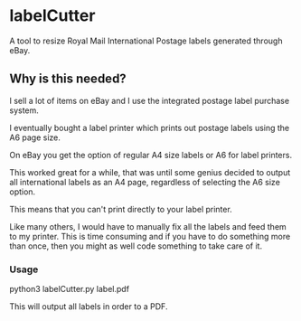 # labelCutter
A tool to resize Royal Mail International Postage labels generated through eBay.

## Why is this needed?
I sell a lot of items on eBay and I use the integrated postage label purchase system.

I eventually bought a label printer which prints out postage labels using the A6 page size.

On eBay you get the option of regular A4 size labels or A6 for label printers.

This worked great for a while, that was until some genius decided to output all international labels as an A4 page, regardless of selecting the A6 size option.

This means that you can't print directly to your label printer.

Like many others, I would have to manually fix all the labels and feed them to my printer. This is time consuming and if you have to do something more than once, then you might as well code something to take care of it.


### Usage
python3 labelCutter.py label.pdf

This will output all labels in order to a PDF.